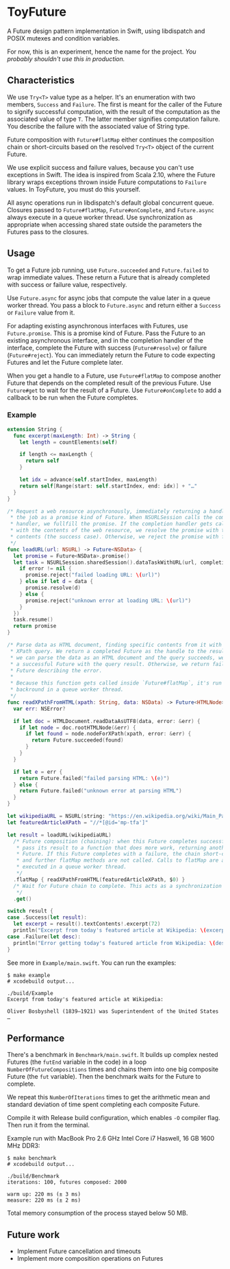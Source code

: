 # ToyFuture

A Future design pattern implementation in Swift, using libdispatch and
POSIX mutexes and condition variables.

For now, this is an experiment, hence the name for the project. *You
probably shouldn't use this in production.*

## Characteristics

We use `Try<T>` value type as a helper. It's an enumeration with two
members, `Success` and `Failure`. The first is meant for the caller of
the Future to signify successful computation, with the result of the
computation as the associated value of type `T`. The latter member
signifies computation failure. You describe the failure with the
associated value of String type.

Future composition with `Future#flatMap` either continues the
composition chain or short-circuits based on the resolved `Try<T>`
object of the current Future.

We use explicit success and failure values, because you can't use
exceptions in Swift. The idea is inspired from Scala 2.10, where the
Future library wraps exceptions thrown inside Future computations to
`Failure` values. In ToyFuture, you must do this yourself.

All async operations run in libdispatch's default global concurrent
queue. Closures passed to `Future#flatMap`, `Future#onComplete`, and
`Future.async` always execute in a queue worker thread. Use
synchronization as appropriate when accessing shared state outside the
parameters the Futures pass to the closures.

## Usage

To get a Future job running, use `Future.succeeded` and
`Future.failed` to wrap immediate values. These return a Future that
is already completed with success or failure value, respectively.

Use `Future.async` for async jobs that compute the value later in a
queue worker thread. You pass a block to `Future.async` and return
either a `Success` or `Failure` value from it.

For adapting existing asynchronous interfaces with Futures, use
`Future.promise`. This is a promise kind of Future. Pass the Future to
an existing asynchronous interface, and in the completion handler of
the interface, complete the Future with success (`Future#resolve`) or
failure (`Future#reject`). You can immediately return the Future to
code expecting Futures and let the Future complete later.

When you get a handle to a Future, use `Future#flatMap` to compose
another Future that depends on the completed result of the previous
Future. Use `Future#get` to wait for the result of a Future. Use
`Future#onComplete` to add a callback to be run when the Future
completes.

### Example

```swift
extension String {
  func excerpt(maxLength: Int) -> String {
    let length = countElements(self)

    if length <= maxLength {
      return self
    }

    let idx = advance(self.startIndex, maxLength)
    return self[Range(start: self.startIndex, end: idx)] + "…"
  }
}

/* Request a web resource asynchronously, immediately returning a handle to
 * the job as a promise kind of Future. When NSURLSession calls the completion
 * handler, we fullfill the promise. If the completion handler gets called
 * with the contents of the web resource, we resolve the promise with the
 * contents (the success case). Otherwise, we reject the promise with failure.
 */
func loadURL(url: NSURL) -> Future<NSData> {
  let promise = Future<NSData>.promise()
  let task = NSURLSession.sharedSession().dataTaskWithURL(url, completionHandler: { data, response, error in
    if error != nil {
      promise.reject("failed loading URL: \(url)")
    } else if let d = data {
      promise.resolve(d)
    } else {
      promise.reject("unknown error at loading URL: \(url)")
    }
  })
  task.resume()
  return promise
}

/* Parse data as HTML document, finding specific contents from it with an
 * XPath query. We return a completed Future as the handle to the result. If
 * we can parse the data as an HTML document and the query succeeds, we return
 * a successful Future with the query result. Otherwise, we return failed
 * Future describing the error.
 *
 * Because this function gets called inside `Future#flatMap`, it's run in
 * backround in a queue worker thread.
 */
func readXPathFromHTML(xpath: String, data: NSData) -> Future<HTMLNode> {
  var err: NSError?

  if let doc = HTMLDocument.readDataAsUTF8(data, error: &err) {
    if let node = doc.rootHTMLNode(&err) {
      if let found = node.nodeForXPath(xpath, error: &err) {
        return Future.succeeded(found)
      }
    }
  }

  if let e = err {
    return Future.failed("failed parsing HTML: \(e)")
  } else {
    return Future.failed("unknown error at parsing HTML")
  }
}

let wikipediaURL = NSURL(string: "https://en.wikipedia.org/wiki/Main_Page")!
let featuredArticleXPath = "//*[@id='mp-tfa']"

let result = loadURL(wikipediaURL)
  /* Future composition (chaining): when this Future completes successfully,
   * pass its result to a function that does more work, returning another
   * Future. If this Future completes with a failure, the chain short-circuits
   * and further flatMap methods are not called. Calls to flatMap are always
   * executed in a queue worker thread.
   */
  .flatMap { readXPathFromHTML(featuredArticleXPath, $0) }
  /* Wait for Future chain to complete. This acts as a synchronization point.
   */
  .get()

switch result {
case .Success(let result):
  let excerpt = result().textContents!.excerpt(72)
  println("Excerpt from today's featured article at Wikipedia: \(excerpt)")
case .Failure(let desc):
  println("Error getting today's featured article from Wikipedia: \(desc)")
}
```

See more in `Example/main.swift`. You can run the examples:

```
$ make example
# xcodebuild output...

./build/Example
Excerpt from today's featured article at Wikipedia:

Oliver Bosbyshell (1839–1921) was Superintendent of the United States …
```

## Performance

There's a benchmark in `Benchmark/main.swift`. It builds up complex
nested Futures (the `futEnd` variable in the code) in a loop
`NumberOfFutureCompositions` times and chains them into one big
composite Future (the `fut` variable). Then the benchmark waits for
the Future to complete.

We repeat this `NumberOfIterations` times to get the arithmetic mean
and standard deviation of time spent completing each composite Future.

Compile it with Release build configuration, which enables `-O`
compiler flag. Then run it from the terminal.

Example run with MacBook Pro 2.6 GHz Intel Core i7 Haswell, 16 GB 1600
MHz DDR3:

```
$ make benchmark
# xcodebuild output...

./build/Benchmark
iterations: 100, futures composed: 2000

warm up: 220 ms (± 3 ms)
measure: 220 ms (± 2 ms)
```

Total memory consumption of the process stayed below 50 MB.

## Future work

* Implement Future cancellation and timeouts
* Implement more composition operations on Futures
